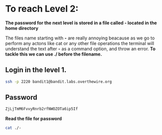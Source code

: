 # To reach Level 2:

**The password for the next level is stored in a file called - located in the home directory**

The files name starting with **-** are really annoying beacause as we go to perform any actons like cat or any other file operations
the terminal will understand the text after **-** as a command option, and throw an error.
**To tackle this we can use ./ before the filename.**

## Login in the level 1.
```bash
ssh -p 2220 bandit1@bandit.labs.overthewire.org
```

## Password
```bash
ZjLjTmM6FvvyRnrb2rfNWOZOTa6ip5If
```

**Read the file for password**
```bash
cat ./-
```
